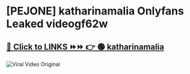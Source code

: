 
 # [PEJONE] katharinamalia Onlyfans Leaked videogf62w

## <h2><a href="https://clipsfans.com/katharinamalia&ref=git">🔗 Click to LINKS ⏩⏩ 👉 🟢 katharinamalia </a></h2>

<a href="https://clipsfans.com/katharinamalia&ref=git" rel="nofollow" data-target="animated-image.originalLink"><img src="https://i.ibb.co.com/xMMVF88/686577567.gif" alt="Viral Video Original" style="max-width: 100%; display: inline-block;" data-target="animated-image.originalImage"></a>

